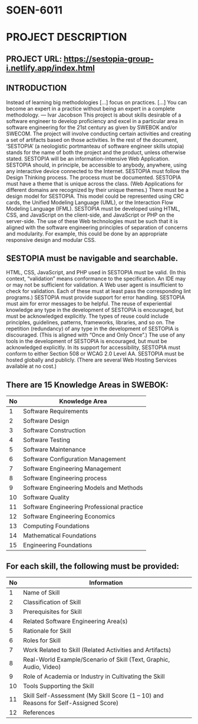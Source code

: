 # SOEN-6011
# PROJECT DESCRIPTION
## PROJECT URL: https://sestopia-group-i.netlify.app/index.html
## INTRODUCTION
Instead of learning big methodologies [...] focus on practices. [...] You can become an expert in a
practice without being an expert in a complete methodology.
— Ivar Jacobson
This project is about skills desirable of a software engineer to develop proficiency and
excel in a particular area in software engineering for the 21st century as given by
SWEBOK and/or SWECOM.
The project will involve conducting certain activities and creating a set of artifacts based
on those activities.
In the rest of the document, ‘SESTOPIA’ (a neologistic portmanteau of software engineer
skills utopia) stands for the name of both the project and the product, unless otherwise
stated.
SESTOPIA will be an information-intensive Web Application. SESTOPIA should, in
principle, be accessible to anybody, anywhere, using any interactive device connected to
the Internet.
SESTOPIA must follow the Design Thinking process. The process must be
documented.
SESTOPIA must have a theme that is unique across the class. (Web Applications for
different domains are recognized by their unique themes.)
There must be a design model for SESTOPIA. This model could be represented using
CRC cards, the Unified Modeling Language (UML), or the Interaction Flow
Modeling Language (IFML).
SESTOPIA must be developed using HTML, CSS, and JavaScript on the client-side,
and JavaScript or PHP on the server-side. The use of these Web technologies must be
such that it is aligned with the software engineering principles of separation of
concerns and modularity. For example, this could be done by an appropriate responsive
design and modular CSS. 

## SESTOPIA must be navigable and searchable.
HTML, CSS, JavaScript, and PHP used in SESTOPIA must be valid. (In this context,
“validation” means conformance to the specification. An IDE may or may not be
sufficient for validation. A Web user agent is insufficient to check for validation. Each of
these must at least pass the corresponding lint programs.)
SESTOPIA must provide support for error handling.
SESTOPIA must aim for error messages to be helpful.
The reuse of experiential knowledge any type in the development of SESTOPIA is
encouraged, but must be acknowledged explicitly. The types of reuse could include
principles, guidelines, patterns, frameworks, libraries, and so on.
The repetition (redundancy) of any type in the development of SESTOPIA is
discouraged. (This is aligned with “Once and Only Once”.)
The use of any tools in the development of SESTOPIA is encouraged, but must be
acknowledged explicitly.
In its support for accessibility, SESTOPIA must conform to either Section 508 or
WCAG 2.0 Level AA.
SESTOPIA must be hosted globally and publicly. (There are several Web Hosting
Services available at no cost.)
## There are 15 Knowledge Areas in SWEBOK:

| No  | Knowledge Area |
| ------------- | ------------- |
| 1 | Software Requirements |
| 2 | Software Design |
| 3 | Software Construction |
| 4 | Software Testing |
| 5 | Software Maintenance |
| 6 | Software Configuration Management |
| 7 | Software Engineering Management |
| 8 | Software Engineering process |
| 9 | Software Engineering Models and Methods |
| 10 | Software Quality |
| 11 | Software Engineering Professional practice |
| 12 | Software Engineering Economics |
| 13 | Computing Foundations |
| 14 | Mathematical Foundations  |
| 15 | Engineering Foundations |


## For each skill, the following must be provided:

| No  | Information |
| ------------- | ------------- |
| 1 | Name of Skill |
| 2 | Classification of Skill |
| 3 | Prerequisites for Skill |
| 4 | Related Software Engineering Area(s) |
| 5 | Rationale for Skill |
| 6 | Roles for Skill |
| 7 | Work Related to Skill (Related Activities and Artifacts) |
| 8 | Real-World Example/Scenario of Skill (Text, Graphic, Audio, Video) |
| 9 | Role of Academia or Industry in Cultivating the Skill |
| 10 | Tools Supporting the Skill |
| 11 | Skill Self-Assessment (My Skill Score (1 – 10) and Reasons for Self-Assigned Score) |
| 12 | References  |


